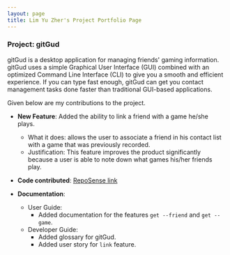 ```yaml
---
layout: page
title: Lim Yu Zher's Project Portfolio Page
---
```


### Project: gitGud

gitGud is a desktop application for managing friends' gaming information. gitGud uses a simple Graphical User Interface (GUI) combined with an optimized Command Line Interface (CLI) to give you a smooth and efficient experience. If you can type fast enough, gitGud can get you contact management tasks done faster than traditional GUI-based applications.

Given below are my contributions to the project.

* **New Feature**: Added the ability to link a friend with a game he/she plays.
  * What it does: allows the user to associate a friend in his contact list with a game that was previously recorded.
  * Justification: This feature improves the product significantly because a user is able to note down what games his/her friends play.

* **Code contributed**: [RepoSense link]()

* **Documentation**:
  * User Guide:
    * Added documentation for the features `get --friend` and `get --game`.
  * Developer Guide:
    * Added glossary for gitGud.
    * Added user story for `link` feature.
